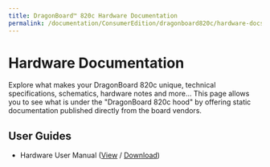 ```yaml
---
title: DragonBoard™ 820c Hardware Documentation
permalink: /documentation/ConsumerEdition/dragonboard820c/hardware-docs/
---
```

# Hardware Documentation

Explore what makes your DragonBoard 820c unique, technical specifications, schematics, hardware notes and more... This page allows you to see what is under the "DragonBoard 820c hood" by offering static documentation published directly from the board vendors.

## User Guides

- Hardware User Manual ([View](https://github.com/96boards/documentation/blob/master/ConsumerEdition/dragonboard820c/hardware-docs/files/db820c-user-guide.pdf) / [Download](https://github.com/96boards/documentation/raw/master/ConsumerEdition/dragonboard820c/hardware-docs/files/db820c-user-guide.pdf))
